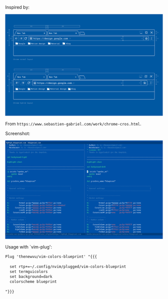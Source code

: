 Inspired by:

![](./chrome-blueprint.png?raw=true)

From `https://www.sebastien-gabriel.com/work/chrome-cros.html`.

Screenshot:

![](./screenshot.png?raw=true)

Usage with `vim-plug':

```
Plug 'thenewvu/vim-colors-blueprint' "{{{

  set rtp+=~/.config/nvim/plugged/vim-colors-blueprint
  set termguicolors
  set background=dark
  colorscheme blueprint

"}}}
```

